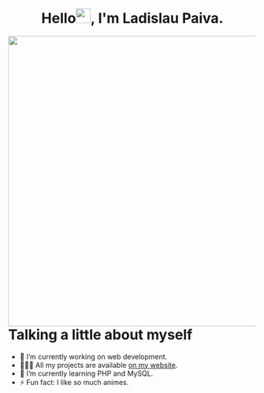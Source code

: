 <div align="center">

# Hello<img src="https://raw.githubusercontent.com/kaueMarques/kaueMarques/master/hi.gif" width="30px">, I'm Ladislau Paiva.
</div>

<img align="right" height="590em" src="https://raw.githubusercontent.com/gist/ladislaubpaiva/4395d35d13d99280ff80252c20ba3f20/raw/6927089a2c3a9f18c6cb8501ce3c96f1a8b29939/digitalcard.svg"/>
<h1 align="left">Talking a little about myself</h1>

- 🔭 I’m currently working on web development.
- 🧑🏽‍💻 All my projects are available <a href ="https://ladislaubpaiva.github.io">on my website</a>.
- 🌱 I’m currently learning PHP and MySQL.
- ⚡ Fun fact: I like so much animes.
